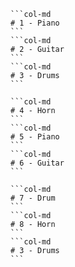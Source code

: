 ````col
```col-md
# 1 - Piano
```
```col-md
# 2 - Guitar
```
```col-md
# 3 - Drums
```
````
````col
```col-md
# 4 - Horn
```
```col-md
# 5 - Piano
```
```col-md
# 6 - Guitar
```
````
````col
```col-md
# 7 - Drum
```
```col-md
# 8 - Horn
```
```col-md
# 3 - Drums
```
````